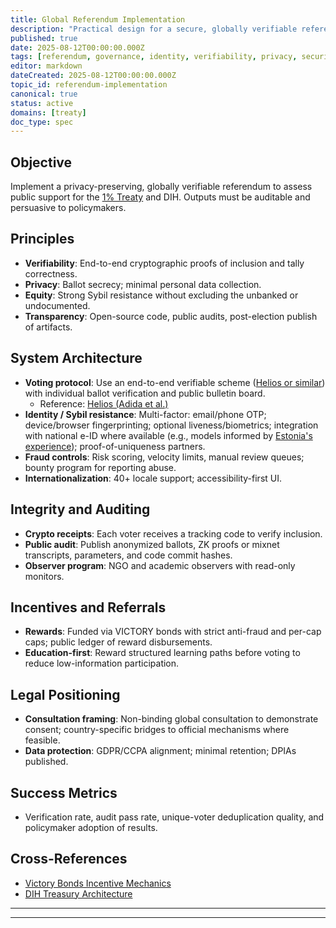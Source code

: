 ```yaml
---
title: Global Referendum Implementation
description: "Practical design for a secure, globally verifiable referendum to measure consent for the 1% Treaty and DIH funding."
published: true
date: 2025-08-12T00:00:00.000Z
tags: [referendum, governance, identity, verifiability, privacy, security]
editor: markdown
dateCreated: 2025-08-12T00:00:00.000Z
topic_id: referendum-implementation
canonical: true
status: active
domains: [treaty]
doc_type: spec
---
```


## Objective

Implement a privacy-preserving, globally verifiable referendum to assess public support for the [1% Treaty](../../solution/1-percent-treaty.md) and DIH. Outputs must be auditable and persuasive to policymakers.

## Principles

- **Verifiability**: End-to-end cryptographic proofs of inclusion and tally correctness.
- **Privacy**: Ballot secrecy; minimal personal data collection.
- **Equity**: Strong Sybil resistance without excluding the unbanked or undocumented.
- **Transparency**: Open-source code, public audits, post-election publish of artifacts.

## System Architecture

- **Voting protocol**: Use an end-to-end verifiable scheme ([Helios or similar](../references.md#helios-voting)) with individual ballot verification and public bulletin board.
  - Reference: [Helios (Adida et al.)](../references.md#helios-voting)
- **Identity / Sybil resistance**: Multi-factor: email/phone OTP; device/browser fingerprinting; optional liveness/biometrics; integration with national e-ID where available (e.g., models informed by [Estonia's experience](../references.md#estonia-internet-voting)); proof-of-uniqueness partners.
- **Fraud controls**: Risk scoring, velocity limits, manual review queues; bounty program for reporting abuse.
- **Internationalization**: 40+ locale support; accessibility-first UI.

## Integrity and Auditing

- **Crypto receipts**: Each voter receives a tracking code to verify inclusion.
- **Public audit**: Publish anonymized ballots, ZK proofs or mixnet transcripts, parameters, and code commit hashes.
- **Observer program**: NGO and academic observers with read-only monitors.

## Incentives and Referrals

- **Rewards**: Funded via VICTORY bonds with strict anti-fraud and per-cap caps; public ledger of reward disbursements.
- **Education-first**: Reward structured learning paths before voting to reduce low-information participation.

## Legal Positioning

- **Consultation framing**: Non-binding global consultation to demonstrate consent; country-specific bridges to official mechanisms where feasible.
- **Data protection**: GDPR/CCPA alignment; minimal retention; DPIAs published.

## Success Metrics

- Verification rate, audit pass rate, unique-voter deduplication quality, and policymaker adoption of results.

## Cross-References

- [Victory Bonds Incentive Mechanics](../1-percent-treaty/victory-bonds-tokenomics.md)
- [DIH Treasury Architecture](../../features/treasury/dih-treasury-architecture.md)

---

---
